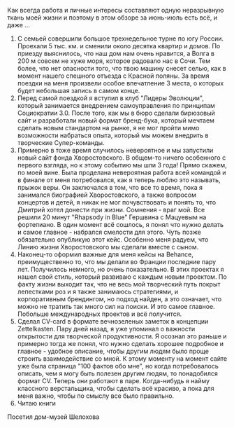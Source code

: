 
Как всегда работа и личные интересы составляют одную неразрывную ткань моей жизни и поэтому в этом обзоре за июнь-июль есть всё, и даже ...

1. С семьей совершили большое трехнедельное турне по югу России. Проехали 5 тыс. км. и сменили около десятка квартир и домов. По приезду выяснилось, что наш дом нам очень нравится, а Волга в 200 м совсем не хуже моря, которое радовало нас в Сочи. Тем более, что нет опасности того, что твою машину снесет селью, как в момент нашего спешного отъезда с Красной поляны. За время поездки на меня произвели особое впечатление 3 места, о которых будет небольшая запись в самом конце.
2. Перед самой поездкой я вступил в клуб "Лидеры Эволюции", который занимается внедрением самоуправления по принципам Социократии 3.0. После того, как мы в бюро сделали бирюзовый сайт и разработали новый формат бренд-бука, который мечтаем сделать новым стандартом на рынке, я не мог пройти мимо возможности набраться опыта, который мы можем внедрить в творческие Супер-команды.
3. Примерно в тоже время случилось невероятное и мы запустили новый сайт фонда Хворостовского. В общем-то ничего особенного с первого взгляда, но к этому событию мы шли 3 года! Прямо скажем, по моей вине. Была проделана невероятная работа всей командой и в финале от меня потребовался, как я теперь люблю это называть, прыжок веры. Он заключался в том, что все то время, пока я занимался биографией Хворостовского, а также вопросом концертов и детей, я никак не мог почувствовать и понять то, что Дмитрий хотел донести при жизни. Сомнения - враг мой. Все решили 20 минут "Rhapsody in Blue" Гершвина с Мацуевым на фортепиано. В один момент всё сошлось, я понял что нужно делать и самое главное - набрался смелости для этого. Чуть позже обязательно опубликую этот кейс. Особенно меня радуем, что Линию жизни Хворостовского мы сделали вместе с сыном.
4. Наконец-то оформил важные для меня кейсы на Behance, преимущественно то, что мы делали во Франции последние пару лет. Получилось немного, но очень показательно. В этих проектах я нашел свой стиль, который развиваю с каждым новым проектом. По факту жизни выходит так, что не весь мой творческий путь покрыт лепестками роз и я также занимаюсь стратегиями, и корпоративным брендингом, но подход найден, а это означает, что можно не тратить так много сил на поиски. И это самое главное. Побольше международных проектов и всё получится.
5. Сделал CV-card в формате вечнозеленых заметок в концепции Zettelkasten. Пару дней назад, я уже упоминал о важности открытости для творческой продуктивности. Я осознал это раньше и примерно тогда же понял, что нужно сделать хорошее подробное и главное - удобное описание, чтобы другим людям было проще строить взаимодействие со мной. К этому моменту на момент сайте уже была страница "100 фактов обо мне", но когда потребовалось описать, чем я могу быть полезен другим людям, то понадобился формат CV. Теперь они работают в паре. Когда-нибудь я найму классного верстальщика, чтобы сделать всё красиво, а пока для меня важно, чтобы по смыслу все было правильно.
6. Читаю книги

Посетил дом-музей Шелохова